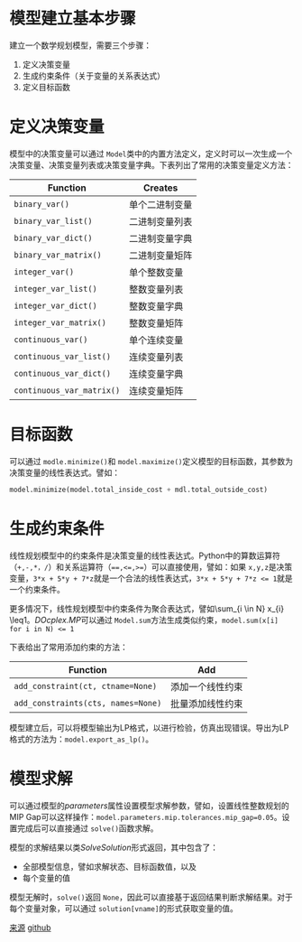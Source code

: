 # 模型建立基本步骤

建立一个数学规划模型，需要三个步骤：

1. 定义决策变量
2. 生成约束条件（关于变量的关系表达式）
3. 定义目标函数

# 定义决策变量

模型中的决策变量可以通过 `Model`类中的内置方法定义，定义时可以一次生成一个决策变量、决策变量列表或决策变量字典。下表列出了常用的决策变量定义方法：

| Function                    | Creates        |
| --------------------------- | -------------- |
| `binary_var()`            | 单个二进制变量 |
| `binary_var_list()`       | 二进制变量列表 |
| `binary_var_dict()`       | 二进制变量字典 |
| `binary_var_matrix()`     | 二进制变量矩阵 |
| `integer_var()`           | 单个整数变量   |
| `integer_var_list()`      | 整数变量列表   |
| `integer_var_dict()`      | 整数变量字典   |
| `integer_var_matrix()`    | 整数变量矩阵   |
| `continuous_var()`        | 单个连续变量   |
| `continuous_var_list()`   | 连续变量列表   |
| `continuous_var_dict()`   | 连续变量字典   |
| `continuous_var_matrix()` | 连续变量矩阵   |



# 目标函数

可以通过 `modle.minimize()`和 `model.maximize()`定义模型的目标函数，其参数为决策变量的线性表达式。譬如：

```python
model.minimize(model.total_inside_cost + mdl.total_outside_cost)
```


# 生成约束条件

线性规划模型中的约束条件是决策变量的线性表达式。Python中的算数运算符（`+,-,*，/`）和关系运算符（`==,<=,>=`）可以直接使用，譬如：如果 `x,y,z`是决策变量，`3*x + 5*y + 7*z`就是一个合法的线性表达式，`3*x + 5*y + 7*z <= 1`就是一个约束条件。

更多情况下，线性规划模型中约束条件为聚合表达式，譬如\sum_{i \in N} x_{i} \leq1。*DOcplex.MP*可以通过 `Model.sum`方法生成类似约束，`model.sum(x[i] for i in N) <= 1`

下表给出了常用添加约束的方法：

| Function                             | Add              |
| ------------------------------------ | ---------------- |
| `add_constraint(ct, ctname=None)`  | 添加一个线性约束 |
| `add_constraints(cts, names=None)` | 批量添加线性约束 |

模型建立后，可以将模型输出为LP格式，以进行检验，仿真出现错误。导出为LP格式的方法为：`model.export_as_lp()`。


# 模型求解

可以通过模型的*parameters*属性设置模型求解参数，譬如，设置线性整数规划的MIP Gap可以这样操作：`model.parameters.mip.tolerances.mip_gap=0.05`。设置完成后可以直接通过 `solve()`函数求解。

模型的求解结果以类*SolveSolution*形式返回，其中包含了：

* 全部模型信息，譬如求解状态、目标函数值，以及
* 每个变量的值

模型无解时，`solve()`返回 `None`，因此可以直接基于返回结果判断求解结果。对于每个变量对象，可以通过 `solution[vname]`的形式获取变量的值。

[来源](https://brucehan.top/2020/02/02/docplex/)		[github](https://github.com/superhxl/Markdown/tree/master/cplex)
